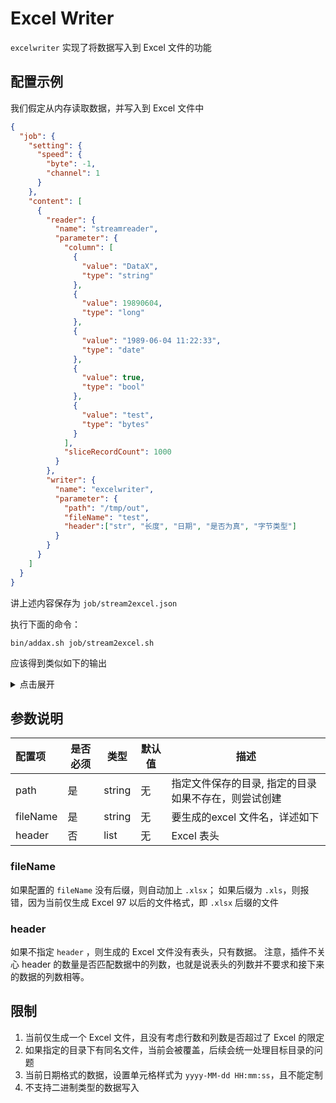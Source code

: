 # Excel Writer

`excelwriter` 实现了将数据写入到 Excel 文件的功能

## 配置示例

我们假定从内存读取数据，并写入到 Excel 文件中

```json
{
  "job": {
    "setting": {
      "speed": {
        "byte": -1,
        "channel": 1
      }
    },
    "content": [
      {
        "reader": {
          "name": "streamreader",
          "parameter": {
            "column": [
              {
                "value": "DataX",
                "type": "string"
              },
              {
                "value": 19890604,
                "type": "long"
              },
              {
                "value": "1989-06-04 11:22:33",
                "type": "date"
              },
              {
                "value": true,
                "type": "bool"
              },
              {
                "value": "test",
                "type": "bytes"
              }
            ],
            "sliceRecordCount": 1000
          }
        },
        "writer": {
          "name": "excelwriter",
          "parameter": {
            "path": "/tmp/out",
            "fileName": "test",
            "header":["str", "长度", "日期", "是否为真", "字节类型"]
          }
        }
      }
    ]
  }
}
```

讲上述内容保存为 `job/stream2excel.json`

执行下面的命令：

```shell
bin/addax.sh job/stream2excel.sh
```

应该得到类似如下的输出

<details>
<summary>点击展开</summary>

```shell

  ___      _     _
 / _ \    | |   | |
/ /_\ \ __| | __| | __ ___  __
|  _  |/ _` |/ _` |/ _` \ \/ /
| | | | (_| | (_| | (_| |>  <
\_| |_/\__,_|\__,_|\__,_/_/\_\

:: Addax version ::    (v4.0.3-SNAPSHOT)

2021-09-10 22:16:38.247 [        main] INFO  VMInfo               - VMInfo# operatingSystem class => sun.management.OperatingSystemImpl
2021-09-10 22:16:38.269 [        main] INFO  Engine               -
{
	"content":[
		{
			"reader":{
				"parameter":{
					"column":[
						{
							"type":"string",
							"value":"DataX"
						},
						{
							"type":"long",
							"value":19890604
						},
						{
							"type":"date",
							"value":"1989-06-04 11:22:33"
						},
						{
							"type":"bool",
							"value":true
						},
						{
							"type":"bytes",
							"value":"test"
						}
					],
					"sliceRecordCount":1000
				},
				"name":"streamreader"
			},
			"writer":{
				"parameter":{
					"path":"/tmp/out",
					"fileName":"test",
					"header":[
						"str",
						"长度",
						"日期",
						"是否为真",
						"字节类型"
					],
					"writeMode":"truncate"
				},
				"name":"excelwriter"
			}
		}
	],
	"setting":{
		"speed":{
			"byte":-1,
			"channel":1
		}
	}
}

2021-09-10 22:16:38.287 [        main] INFO  PerfTrace            - PerfTrace traceId=job_-1, isEnable=false, priority=0
2021-09-10 22:16:38.287 [        main] INFO  JobContainer         - Addax jobContainer starts job.
2021-09-10 22:16:38.289 [        main] INFO  JobContainer         - Set jobId = 0
2021-09-10 22:16:38.303 [       job-0] INFO  JobContainer         - Addax Reader.Job [streamreader] do prepare work .
2021-09-10 22:16:38.304 [       job-0] INFO  JobContainer         - Addax Writer.Job [excelwriter] do prepare work .
2021-09-10 22:16:38.304 [       job-0] INFO  JobContainer         - Job set Channel-Number to 1 channels.
2021-09-10 22:16:38.304 [       job-0] INFO  JobContainer         - Addax Reader.Job [streamreader] splits to [1] tasks.
2021-09-10 22:16:38.305 [       job-0] INFO  JobContainer         - Addax Writer.Job [excelwriter] splits to [1] tasks.
2021-09-10 22:16:38.325 [       job-0] INFO  JobContainer         - Scheduler starts [1] taskGroups.
2021-09-10 22:16:38.332 [ taskGroup-0] INFO  TaskGroupContainer   - taskGroupId=[0] start [1] channels for [1] tasks.
2021-09-10 22:16:38.335 [ taskGroup-0] INFO  Channel              - Channel set byte_speed_limit to -1, No bps activated.
2021-09-10 22:16:38.336 [ taskGroup-0] INFO  Channel              - Channel set record_speed_limit to -1, No tps activated.
2021-09-10 22:16:41.345 [       job-0] INFO  AbstractScheduler    - Scheduler accomplished all tasks.
2021-09-10 22:16:41.346 [       job-0] INFO  JobContainer         - Addax Writer.Job [excelwriter] do post work.
2021-09-10 22:16:41.346 [       job-0] INFO  JobContainer         - Addax Reader.Job [streamreader] do post work.
2021-09-10 22:16:41.348 [       job-0] INFO  JobContainer         - PerfTrace not enable!
2021-09-10 22:16:41.349 [       job-0] INFO  StandAloneJobContainerCommunicator - Total 1000 records, 26000 bytes | Speed 8.46KB/s, 333 records/s | Error 0 records, 0 bytes |  All Task WaitWriterTime 0.528s |  All Task WaitReaderTime 0.000s | Percentage 100.00%
2021-09-10 22:16:41.350 [       job-0] INFO  JobContainer         -
任务启动时刻                    : 2021-09-10 22:16:38
任务结束时刻                    : 2021-09-10 22:16:41
任务总计耗时                    :                  3s
任务平均流量                    :            8.46KB/s
记录写入速度                    :            333rec/s
读出记录总数                    :                1000
读写失败总数                    :                   0
```
</details>

## 参数说明

| 配置项    | 是否必须 | 类型          | 默认值 | 描述                             |
| :------- | -------- | ----------- | ------ | -------------------------------- |
| path     | 是      | string      | 无   | 指定文件保存的目录, 指定的目录如果不存在，则尝试创建   |
| fileName | 是      | string      | 无   | 要生成的excel 文件名，详述如下  |
| header   | 否      | list        | 无   | Excel 表头   |

### fileName

如果配置的 `fileName` 没有后缀，则自动加上 `.xlsx`；
如果后缀为 `.xls`，则报错，因为当前仅生成 Excel 97 以后的文件格式，即 `.xlsx` 后缀的文件

### header

如果不指定 `header` ，则生成的 Excel 文件没有表头，只有数据。
注意，插件不关心 header 的数量是否匹配数据中的列数，也就是说表头的列数并不要求和接下来的数据的列数相等。

## 限制

1. 当前仅生成一个 Excel 文件，且没有考虑行数和列数是否超过了 Excel 的限定
2. 如果指定的目录下有同名文件，当前会被覆盖，后续会统一处理目标目录的问题
3. 当前日期格式的数据，设置单元格样式为 `yyyy-MM-dd HH:mm:ss`，且不能定制
4. 不支持二进制类型的数据写入